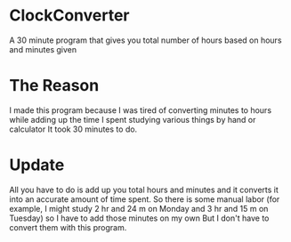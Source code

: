 # ClockConverter
 A 30 minute program that gives you total number of hours based on hours and minutes given

# The Reason
 I made this program because I was tired of converting minutes to hours while adding up the time I spent studying various things by hand or calculator
 It took 30 minutes to do. 

# Update
 All you have to do is add up you total hours and minutes and it converts it into an accurate amount of time spent. 
 So there is some manual labor (for example, I might study 2 hr and 24 m on Monday and 3 hr and 15 m on Tuesday) so I have to add those minutes on my own
 But I don't have to convert them with this program. 
 
 
